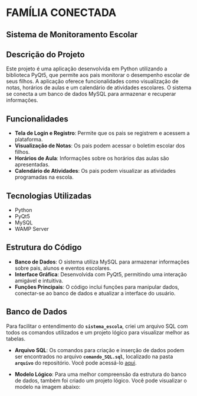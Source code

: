 # FAMÍLIA CONECTADA
## Sistema de Monitoramento Escolar

## Descrição do Projeto

Este projeto é uma aplicação desenvolvida em Python utilizando a biblioteca PyQt5, que permite aos pais monitorar o desempenho escolar de seus filhos. A aplicação oferece funcionalidades como visualização de notas, horários de aulas e um calendário de atividades escolares. O sistema se conecta a um banco de dados MySQL para armazenar e recuperar informações.

## Funcionalidades

- **Tela de Login e Registro**: Permite que os pais se registrem e acessem a plataforma.
- **Visualização de Notas**: Os pais podem acessar o boletim escolar dos filhos.
- **Horários de Aula**: Informações sobre os horários das aulas são apresentadas.
- **Calendário de Atividades**: Os pais podem visualizar as atividades programadas na escola.

## Tecnologias Utilizadas

- Python
- PyQt5
- MySQL
- WAMP Server

## Estrutura do Código

- **Banco de Dados**: O sistema utiliza MySQL para armazenar informações sobre pais, alunos e eventos escolares.
- **Interface Gráfica**: Desenvolvida com PyQt5, permitindo uma interação amigável e intuitiva.
- **Funções Principais**: O código inclui funções para manipular dados, conectar-se ao banco de dados e atualizar a interface do usuário.

## Banco de Dados

Para facilitar o entendimento do **`sistema_escola`**, criei um arquivo SQL com todos os comandos utilizados e um projeto lógico para visualizar melhor as tabelas. 
- **Arquivo SQL**: Os comandos para criação e inserção de dados podem ser encontrados no arquivo **`comando_SQL.sql`**, localizado na pasta **`arquivo`** do repositório. Você pode acessá-lo [aqui](Projeto-Extensao/arquivo/comando_SQL.sql).

- **Modelo Lógico**: Para uma melhor compreensão da estrutura do banco de dados, também foi criado um projeto lógico. Você pode visualizar o modelo na imagem abaixo:
 <!-- Altere o caminho se necessário -->
